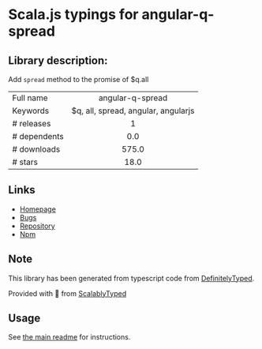 
# Scala.js typings for angular-q-spread


## Library description:
Add `spread` method to the promise of $q.all

|                    |                 |
| ------------------ | :-------------: |
| Full name          | angular-q-spread |
| Keywords           | $q, all, spread, angular, angularjs |
| # releases         | 1 |
| # dependents       | 0.0 |
| # downloads        | 575.0 |
| # stars            | 18.0 |

## Links
- [Homepage](https://github.com/showpad/angular-q-spread)
- [Bugs](https://github.com/showpad/angular-q-spread/issues)
- [Repository](https://github.com/showpad/angular-q-spread)
- [Npm](https://www.npmjs.com/package/angular-q-spread)
    


## Note
This library has been generated from typescript code from [DefinitelyTyped](https://definitelytyped.org).

Provided with :purple_heart: from [ScalablyTyped](https://github.com/oyvindberg/ScalablyTyped)

## Usage
See [the main readme](../../readme.md) for instructions.


